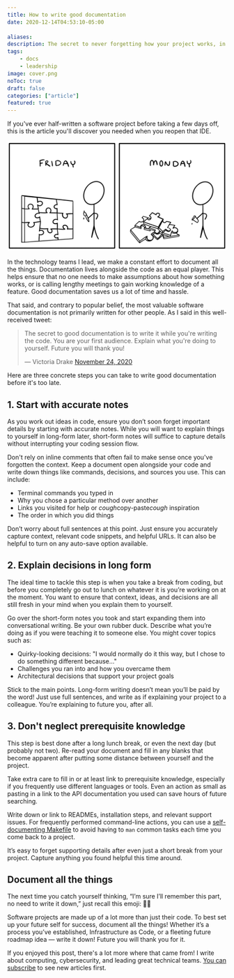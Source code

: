 ```yaml
---
title: How to write good documentation
date: 2020-12-14T04:53:10-05:00

aliases:
description: The secret to never forgetting how your project works, in three steps.
tags:
    - docs
    - leadership
image: cover.png
noToc: true
draft: false
categories: ["article"]
featured: true
---
```


If you've ever half-written a software project before taking a few days off, this is the article you'll discover you needed when you reopen that IDE.

![Your project on Friday (a finished puzzle) vs Monday (a pile of puzzle pieces) comic](friday-monday.png)

In the technology teams I lead, we make a constant effort to document all the things. Documentation lives alongside the code as an equal player. This helps ensure that no one needs to make assumptions about how something works, or is calling lengthy meetings to gain working knowledge of a feature. Good documentation saves us a lot of time and hassle.

That said, and contrary to popular belief, the most valuable software documentation is not primarily written for other people. As I said in this well-received tweet:

<blockquote class="twitter-tweet"><p lang="en" dir="ltr">The secret to good documentation is to write it while you&#39;re writing the code. You are your first audience. Explain what you&#39;re doing to yourself. Future you will thank you!</p>&mdash; Victoria Drake <a href="https://twitter.com/victoriadotdev/status/1331262801797652483?ref_src=twsrc%5Etfw">November 24, 2020</a></blockquote> <script async src="https://platform.twitter.com/widgets.js" charset="utf-8"></script>

Here are three concrete steps you can take to write good documentation before it's too late.

## 1. Start with accurate notes

As you work out ideas in code, ensure you don’t soon forget important details by starting with accurate notes. While you will want to explain things to yourself in long-form later, short-form notes will suffice to capture details without interrupting your coding session flow.

Don't rely on inline comments that often fail to make sense once you've forgotten the context. Keep a document open alongside your code and write down things like commands, decisions, and sources you use. This can include:

- Terminal commands you typed in
- Why you chose a particular method over another
- Links you visited for help or *cough*copy-paste*cough* inspiration
- The order in which you did things

Don’t worry about full sentences at this point. Just ensure you accurately capture context, relevant code snippets, and helpful URLs. It can also be helpful to turn on any auto-save option available.

## 2. Explain decisions in long form

The ideal time to tackle this step is when you take a break from coding, but before you completely go out to lunch on whatever it is you’re working on at the moment. You want to ensure that context, ideas, and decisions are all still fresh in your mind when you explain them to yourself.

Go over the short-form notes you took and start expanding them into conversational writing. Be your own rubber duck. Describe what you’re doing as if you were teaching it to someone else. You might cover topics such as:

- Quirky-looking decisions: "I would normally do it this way, but I chose to do something different because..."
- Challenges you ran into and how you overcame them
- Architectural decisions that support your project goals

Stick to the main points. Long-form writing doesn’t mean you’ll be paid by the word! Just use full sentences, and write as if explaining your project to a colleague. You’re explaining to future you, after all.

## 3. Don't neglect prerequisite knowledge

This step is best done after a long lunch break, or even the next day (but probably not two). Re-read your document and fill in any blanks that become apparent after putting some distance between yourself and the project.

Take extra care to fill in or at least link to prerequisite knowledge, especially if you frequently use different languages or tools. Even an action as small as pasting in a link to the API documentation you used can save hours of future searching.

Write down or link to READMEs, installation steps, and relevant support issues. For frequently performed command-line actions, you can use a [self-documenting Makefile](/blog/how-to-create-a-self-documenting-makefile/) to avoid having to `man` common tasks each time you come back to a project.

It’s easy to forget supporting details after even just a short break from your project. Capture anything you found helpful this time around.

## Document all the things

The next time you catch yourself thinking, “I’m sure I’ll remember this part, no need to write it down,” just recall this emoji: 🤦‍♀️

Software projects are made up of a lot more than just their code. To best set up your future self for success, document all the things! Whether it’s a process you’ve established, Infrastructure as Code, or a fleeting future roadmap idea — write it down! Future you will thank you for it.

If you enjoyed this post, there's a lot more where that came from! I write about computing, cybersecurity, and leading great technical teams. [You can subscribe](/) to see new articles first.
